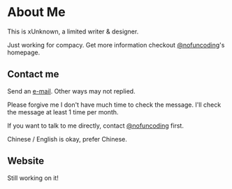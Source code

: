 # About Me

This is xUnknown, a limited writer & designer.

Just working for compacy. Get more information checkout [@nofuncoding](https://github.com/nofuncoding)'s homepage.

## Contact me

Send an [e-mail](mailto:x_unknown@qq.com). Other ways may not replied.

Please forgive me I don't have much time to check the message. I'll check the message at least 1 time per month.

If you want to talk to me directly, contact [@nofuncoding](https://github.com/nofuncoding) first.

Chinese / English is okay, prefer Chinese.

## Website

Still working on it!
